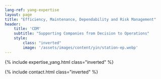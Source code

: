 ```yaml
---
lang-ref: yang-expertise
layout: page
title: "Efficiency, Maintenance, Dependability and Risk Management"
header:
    title: 'CDM'
    subtitle: "Supporting Companies from Decision to Operations"
    style:
        class: "inverted"
        image: '/assets/images/content/yin/station-ep.webp'
---
```


{% include expertise_yang.html class="inverted" %}

{% include contact.html class="inverted" %}
